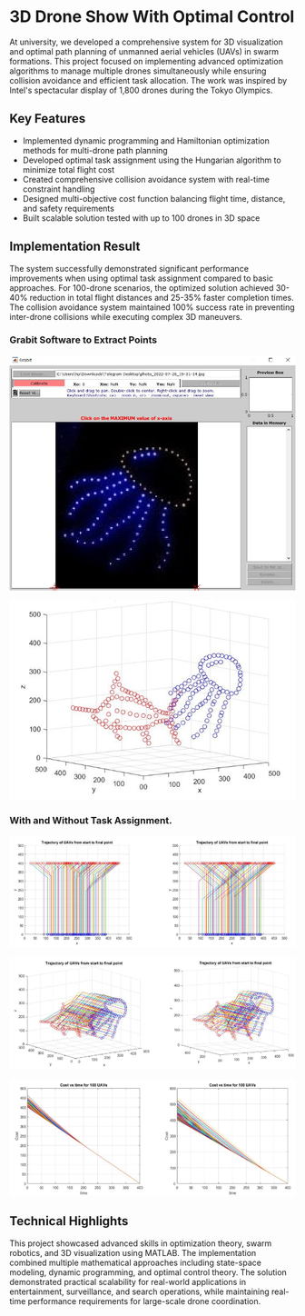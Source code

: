 # 3D Drone Show With Optimal Control

At university, we developed a comprehensive system for 3D visualization and optimal path planning of unmanned aerial vehicles (UAVs) in swarm formations. This project focused on implementing advanced optimization algorithms to manage multiple drones simultaneously while ensuring collision avoidance and efficient task allocation. The work was inspired by Intel's spectacular display of 1,800 drones during the Tokyo Olympics.

## Key Features

- Implemented dynamic programming and Hamiltonian optimization methods for multi-drone path planning
- Developed optimal task assignment using the Hungarian algorithm to minimize total flight cost
- Created comprehensive collision avoidance system with real-time constraint handling
- Designed multi-objective cost function balancing flight time, distance, and safety requirements
- Built scalable solution tested with up to 100 drones in 3D space

## Implementation Result

The system successfully demonstrated significant performance improvements when using optimal task assignment compared to basic approaches. For 100-drone scenarios, the optimized solution achieved 30-40% reduction in total flight distances and 25-35% faster completion times. The collision avoidance system maintained 100% success rate in preventing inter-drone collisions while executing complex 3D maneuvers.

### Grabit Software to Extract Points
![grabit](../images/show6.JPG)

![3D Drone Paths Visualization](../images/show1.jpg)

### With and Without Task Assignment.

![task assignment comparison 1](../images/show2.png)

![task assignment comparison 2](../images/show3.png)

![task assignment comparison 3](../images/show4.png)

## Technical Highlights

This project showcased advanced skills in optimization theory, swarm robotics, and 3D visualization using MATLAB. The implementation combined multiple mathematical approaches including state-space modeling, dynamic programming, and optimal control theory. The solution demonstrated practical scalability for real-world applications in entertainment, surveillance, and search operations, while maintaining real-time performance requirements for large-scale drone coordination.
